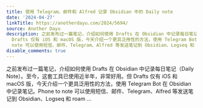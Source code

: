 ```yaml
---
title: 使用 Telegram、邮件和 Alfred 记录 Obsidian 中的 Daily note
date: '2024-04-27'
linkTitle: https://anotherdayu.com/2024/5694/
source: Another Dayu
description: 之前发布过一篇笔记，介绍如何使用 Drafts 在 Obsidian 中记录每日笔记（Daily Note）。至今，这套工具已使用近半年，非常好用。但
  Drafts 仅有 iOS 和 macOS 版，今天介绍一个更具泛用性的方法，使用 Telegram Bot 在 Obsidian 中记录笔记。Phone to
  note 可以使用短信、邮件、Telegram、Alfred 等发送笔记到 Obsidian、Logseq 和 roam ...
disable_comments: true
---
```

之前发布过一篇笔记，介绍如何使用 Drafts 在 Obsidian 中记录每日笔记（Daily Note）。至今，这套工具已使用近半年，非常好用。但 Drafts 仅有 iOS 和 macOS 版，今天介绍一个更具泛用性的方法，使用 Telegram Bot 在 Obsidian 中记录笔记。Phone to note 可以使用短信、邮件、Telegram、Alfred 等发送笔记到 Obsidian、Logseq 和 roam ...